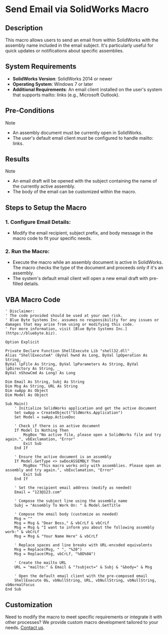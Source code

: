 # Send Email via SolidWorks Macro

## Description
This macro allows users to send an email from within SolidWorks with the assembly name included in the email subject. It's particularly useful for quick updates or notifications about specific assemblies.

## System Requirements
- **SolidWorks Version**: SolidWorks 2014 or newer
- **Operating System**: Windows 7 or later
- **Additional Requirements**: An email client installed on the user's system that supports mailto: links (e.g., Microsoft Outlook).

## Pre-Conditions
> [!NOTE]
> - An assembly document must be currently open in SolidWorks.
> - The user's default email client must be configured to handle mailto: links.

## Results
> [!NOTE]
> - An email draft will be opened with the subject containing the name of the currently active assembly.
> - The body of the email can be customized within the macro.

## Steps to Setup the Macro

### 1. **Configure Email Details**:
   - Modify the email recipient, subject prefix, and body message in the macro code to fit your specific needs.

### 2. **Run the Macro**:
   - Execute the macro while an assembly document is active in SolidWorks. The macro checks the type of the document and proceeds only if it's an assembly.
   - The system's default email client will open a new email draft with pre-filled details.

## VBA Macro Code

```vbnet
' Disclaimer:
' The code provided should be used at your own risk.  
' Blue Byte Systems Inc. assumes no responsibility for any issues or damages that may arise from using or modifying this code.  
' For more information, visit [Blue Byte Systems Inc.](https://bluebyte.biz).

Option Explicit

Private Declare Function ShellExecute Lib "shell32.dll" _
Alias "ShellExecuteA" (ByVal hwnd As Long, ByVal lpOperation As String, _
ByVal lpFile As String, ByVal lpParameters As String, ByVal lpDirectory As String, _
ByVal nShowCmd As Long) As Long

Dim Email As String, Subj As String
Dim Msg As String, URL As String
Dim swApp As Object
Dim Model As Object

Sub Main()
    ' Initialize SolidWorks application and get the active document
    Set swApp = CreateObject("SldWorks.Application")
    Set Model = swApp.ActiveDoc

    ' Check if there is an active document
    If Model Is Nothing Then
        MsgBox "No active file, please open a SolidWorks file and try again.", vbExclamation, "Error"
        Exit Sub
    End If

    ' Ensure the active document is an assembly
    If Model.GetType <> swDocASSEMBLY Then
        MsgBox "This macro works only with assemblies. Please open an assembly and try again.", vbExclamation, "Error"
        Exit Sub
    End If

    ' Set the recipient email address (modify as needed)
    Email = "123@123.com"

    ' Compose the subject line using the assembly name
    Subj = "Assembly To Work On: " & Model.GetTitle

    ' Compose the email body (customize as needed)
    Msg = ""
    Msg = Msg & "Dear Boss," & vbCrLf & vbCrLf
    Msg = Msg & "I want to inform you about the following assembly work:" & vbCrLf
    Msg = Msg & "Your Name Here" & vbCrLf

    ' Replace spaces and line breaks with URL-encoded equivalents
    Msg = Replace(Msg, " ", "%20")
    Msg = Replace(Msg, vbCrLf, "%0D%0A")

    ' Create the mailto URL
    URL = "mailto:" & Email & "?subject=" & Subj & "&body=" & Msg

    ' Open the default email client with the pre-composed email
    ShellExecute 0&, vbNullString, URL, vbNullString, vbNullString, vbNormalFocus
End Sub
```

## Customization
Need to modify the macro to meet specific requirements or integrate it with other processes? We provide custom macro development tailored to your needs. [Contact us](https://bluebyte.biz/contact).